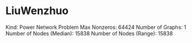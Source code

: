 # LiuWenzhuo

Kind: Power Network Problem
Max Nonzeros: 64424
Number of Graphs: 1
Number of Nodes (Median): 15838
Number of Nodes (Range): 15838